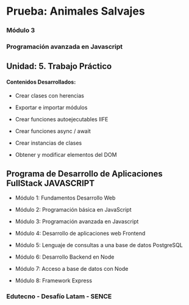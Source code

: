 # Prueba: Animales Salvajes

### Módulo 3
### Programación avanzada en Javascript

## Unidad: 5. Trabajo Práctico

#### Contenidos Desarrollados:

- Crear clases con herencias

- Exportar e importar módulos

- Crear funciones autoejecutables IIFE

- Crear funciones async / await

- Crear instancias de clases

- Obtener y modificar elementos del DOM


## Programa de Desarrollo de Aplicaciones FullStack JAVASCRIPT

- Módulo 1: Fundamentos Desarrollo Web

- Módulo 2: Programación básica en JavaScript

- Módulo 3: Programación avanzada en Javascript

- Módulo 4: Desarrollo de aplicaciones web Frontend

- Módulo 5: Lenguaje de consultas a una base de datos PostgreSQL

- Módulo 6: Desarrollo Backend en Node

- Módulo 7: Acceso a base de datos con Node

- Módulo 8: Framework Express


### Edutecno - Desafío Latam - SENCE
